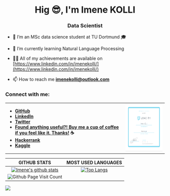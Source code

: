 <h1 align="center">Hig 😎, I'm Imene KOLLI</h1>

<h3 align="center">Data Scientist</h3>

- 🔭 I’m an MSc data science student at TU Dortmund 🎓

- 🌱 I’m currently learning Natural Language Processing

- 👨‍💻 All of my achievements are available on [https://www.linkedin.com/in/imenekolli/](https://www.linkedin.com/in/imenekolli/)

- 📫 How to reach me **imenekolli@outlook.com**


<h3 align="left">Connect with me:</h3>
<table cellspacing="1" cellpadding="2" valign="middle" style="border-collapse: collapse; border: none;">
  <tbody>
    <tr style="border: none;">
      <td style="border: none;">

- **[GitHub](https://github.com/imene-swaan)**
- **[LinkedIn](https://www.linkedin.com/in/imenekolli/)**
- **[Twitter](https://twitter.com/KolliImene)**
- **[Found anything useful?! Buy me a cup of coffee if you feel like it. Thanks!️](https://ko-fi.com/imenekolli) ☕**
- **[Hackerrank](https://www.hackerrank.com/imenekolli)**
- **[Kaggle](https://www.kaggle.com/imene0swaaaan)**
      </td>
      <td style="border: none;">
        <a href="https://confirm.udacity.com/WZHANPHH"><img src="https://raw.githubusercontent.com/imene-swaan/imene-swaan/main/Resources/Udacity.png" alt="ocjp badge" width="200" height="150"/></a>
      </td>
  </tbody>
</table>

|GITHUB STATS|MOST USED LANGUAGES|
|:---:|:---:|
|[![Imene's github stats](https://github-readme-stats.vercel.app/api?username=imene-swaan&hide=contribs,issues&count_private=true&show_icons=true&theme=yeblu)](https://github.com/anuraghazra/github-readme-stats)|[![Top Langs](https://github-readme-stats.vercel.app/api/top-langs/?username=imene-swaan&hide=Rich%20Text%20Format,html,css,scheme,vim%20script&langs_count=10&&exclude_repo=blueprintcode-scalatra-wip-temp-example-2018-02-01,blueprintcode-react-wip-temp-example-2018-02-01,javascript-playground-wip-temp-examples&layout=compact&theme=yeblu)](https://github.com/anuraghazra/github-readme-stats)|
|![Github Page Visit Count](https://komarev.com/ghpvc/?username=imene-swaan)||


![](https://hit.yhype.me/github/profile?user_id=53266529)
